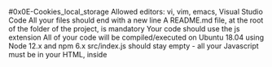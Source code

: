 #0x0E-Cookies_local_storage
    Allowed editors: vi, vim, emacs, Visual Studio Code
    All your files should end with a new line
    A README.md file, at the root of the folder of the project, is mandatory
    Your code should use the js extension
    All of your code will be compiled/executed on Ubuntu 18.04 using Node 12.x and npm 6.x
    src/index.js should stay empty - all your Javascript must be in your HTML, inside <script> tag

